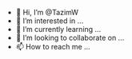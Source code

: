 - 👋 Hi, I’m @TazimW
- 👀 I’m interested in ...
- 🌱 I’m currently learning ...
- 💞️ I’m looking to collaborate on ...
- 📫 How to reach me ...

<!---
TazimW/TazimW is a ✨ special ✨ repository because its `README.md` (this file) appears on your GitHub profile.
You can click the Preview link to take a look at your changes.
--->
